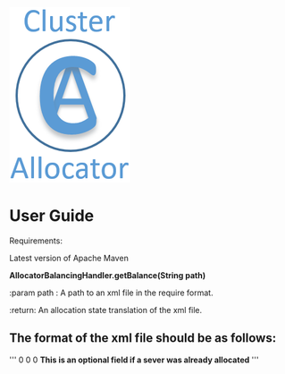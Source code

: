﻿![Screenshot](/pictures/ClusterAllocatorLogo.png)

# User Guide
Requirements: 

  Latest version of Apache Maven
  
**AllocatorBalancingHandler.getBalance(String path)**

:param path : A path to an xml file in the require format.

:return: An allocation state translation of the xml file.

## The format of the xml file should be as follows:
'''
 <AllocatorBalance id="1">
  <id> 0 </id>
  <clusterList id="2">
   <Cluster id="3">
     <id> 0 </id>
     <requiredCpuCores> <NUMBER> </requiredCpuCores>
     <requiredMemory> <NUMBER> </requiredMemory>
     <requiredNetworkBandwidth> <NUMBER> </requiredNetworkBandwidth>
   </Cluster>
  </clusterList>
  <serverList id="4">
   <Server id="5">
     <id> 0 </id>
     <cpuCores> <NUMBER> </cpuCores>
     <memory> <NUMBER> </memory>
     <networkBandwidth> <NUMBER> </networkBandwidth>
     <originalCluster> <NUMBER> </originalCluster> **This is an optional field if a sever was already allocated**
   </Server>
  </serverList>
 </AllocatorBalance>
'''
